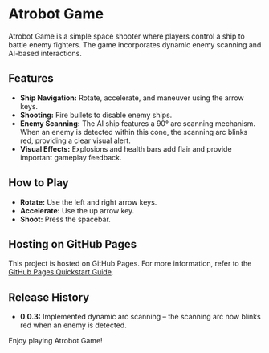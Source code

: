 # Atrobot Game

Atrobot Game is a simple space shooter where players control a ship to battle enemy fighters. The game incorporates dynamic enemy scanning and AI-based interactions.

## Features

- **Ship Navigation:** Rotate, accelerate, and maneuver using the arrow keys.
- **Shooting:** Fire bullets to disable enemy ships.
- **Enemy Scanning:** The AI ship features a 90° arc scanning mechanism. When an enemy is detected within this cone, the scanning arc blinks red, providing a clear visual alert.
- **Visual Effects:** Explosions and health bars add flair and provide important gameplay feedback.

## How to Play

- **Rotate:** Use the left and right arrow keys.
- **Accelerate:** Use the up arrow key.
- **Shoot:** Press the spacebar.

## Hosting on GitHub Pages

This project is hosted on GitHub Pages. For more information, refer to the [GitHub Pages Quickstart Guide](https://docs.github.com/en/pages/quickstart).

## Release History

- **0.0.3:** Implemented dynamic arc scanning – the scanning arc now blinks red when an enemy is detected.

Enjoy playing Atrobot Game!
